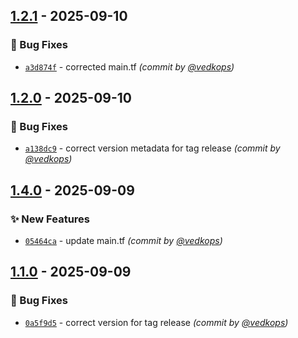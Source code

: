 
## [1.2.1] - 2025-09-10
### :bug: Bug Fixes
- [`a3d874f`](https://github.com/terraform-az-modules/terraform-temp-tag-relesae/commit/a3d874fd81c7ce65e408c67e8aade7a76fe8b36e) - corrected main.tf *(commit by [@vedkops](https://github.com/vedkops))*


## [1.2.0] - 2025-09-10
### :bug: Bug Fixes
- [`a138dc9`](https://github.com/terraform-az-modules/terraform-temp-tag-relesae/commit/a138dc95efa4cd94e34cdc6fff1e02d7b33a1599) - correct version metadata for tag release *(commit by [@vedkops](https://github.com/vedkops))*


## [1.4.0] - 2025-09-09
### :sparkles: New Features
- [`05464ca`](https://github.com/terraform-az-modules/terraform-temp-tag-relesae/commit/05464ca1aca8482b2133df52eb8a309386f5cee0) - update main.tf *(commit by [@vedkops](https://github.com/vedkops))*


## [1.1.0] - 2025-09-09
### :bug: Bug Fixes
- [`0a5f9d5`](https://github.com/terraform-az-modules/terraform-temp-tag-relesae/commit/0a5f9d5d2bb3ec239b8b280a9a99d8d3ad45dc95) - correct version for tag release *(commit by [@vedkops](https://github.com/vedkops))*

[1.1.0]: https://github.com/terraform-az-modules/terraform-temp-tag-relesae/compare/1.0.0...1.1.0
[1.4.0]: https://github.com/terraform-az-modules/terraform-temp-tag-relesae/compare/1.3.0...1.4.0
[1.2.0]: https://github.com/terraform-az-modules/terraform-temp-tag-relesae/compare/1.1.0...1.2.0
[1.2.1]: https://github.com/terraform-az-modules/terraform-temp-tag-relesae/compare/1.2.0...1.2.1
